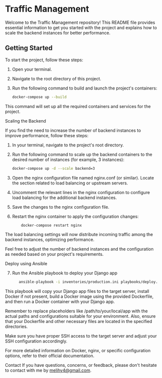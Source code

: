 # Traffic Management

Welcome to the Traffic Management repository! This README file provides essential information to get you started with the project and explains how to scale the backend instances for better performance.

## Getting Started

To start the project, follow these steps:

1. Open your terminal.

2. Navigate to the root directory of this project.

3. Run the following command to build and launch the project's containers:

   ```bash
   docker-compose up --build
This command will set up all the required containers and services for the project.

Scaling the Backend

If you find the need to increase the number of backend instances to improve performance, follow these steps:

1) In your terminal, navigate to the project's root directory.

2) Run the following command to scale up the backend containers to the desired number of instances (for example, 3 instances):
    ```bash
    docker-compose up -d --scale backend=3

3) Open the nginx configuration file named nginx.conf (or similar). Locate the section related to load balancing or upstream servers.
4) Uncomment the relevant lines in the nginx configuration to configure load balancing for the additional backend instances.
5) Save the changes to the nginx configuration file.
6) Restart the nginx container to apply the configuration changes:
        
    ```bash
        docker-compose restart nginx

The load balancing settings will now distribute incoming traffic among the backend instances, optimizing performance.

Feel free to adjust the number of backend instances and the configuration as needed based on your project's requirements.

Deploy using Ansible

7) Run the Ansible playbook to deploy your Django app
   
   ```bash 
      ansible-playbook -i inventories/production.ini playbooks/deploy.yml

This playbook will copy your Django app files to the target server, install Docker if not present, build a Docker image using the provided Dockerfile, and then run a Docker container with your Django app.

Remember to replace placeholders like /path/to/your/local/app with the actual paths and configurations suitable for your environment. Also, ensure that your Dockerfile and other necessary files are located in the specified directories.

Make sure you have proper SSH access to the target server and adjust your SSH configuration accordingly.


For more detailed information on Docker, nginx, or specific configuration options, refer to their official documentation.

Contact If you have questions, concerns, or feedback, please don't hesitate to contact with me by melihy4@gmail.com.
